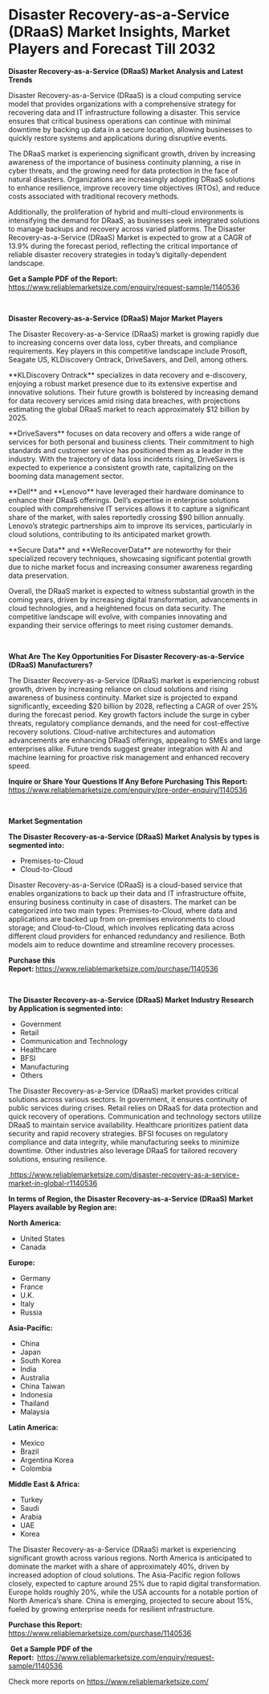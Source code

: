 <p><h1>Disaster Recovery-as-a-Service (DRaaS) Market Insights, Market Players and Forecast Till 2032</h1></p><p><strong>Disaster Recovery-as-a-Service (DRaaS) Market Analysis and Latest Trends</strong></p>
<p><p>Disaster Recovery-as-a-Service (DRaaS) is a cloud computing service model that provides organizations with a comprehensive strategy for recovering data and IT infrastructure following a disaster. This service ensures that critical business operations can continue with minimal downtime by backing up data in a secure location, allowing businesses to quickly restore systems and applications during disruptive events. </p><p>The DRaaS market is experiencing significant growth, driven by increasing awareness of the importance of business continuity planning, a rise in cyber threats, and the growing need for data protection in the face of natural disasters. Organizations are increasingly adopting DRaaS solutions to enhance resilience, improve recovery time objectives (RTOs), and reduce costs associated with traditional recovery methods. </p><p>Additionally, the proliferation of hybrid and multi-cloud environments is intensifying the demand for DRaaS, as businesses seek integrated solutions to manage backups and recovery across varied platforms. The Disaster Recovery-as-a-Service (DRaaS) Market is expected to grow at a CAGR of 13.9% during the forecast period, reflecting the critical importance of reliable disaster recovery strategies in today’s digitally-dependent landscape.</p></p>
<p><strong>Get a Sample PDF of the Report:&nbsp;</strong> <a href="https://www.reliablemarketsize.com/enquiry/request-sample/1140536?utm_campaign=2754&utm_medium=2&utm_source=Github&utm_content=ia&utm_term=25032025&utm_id=disaster-recovery-as-a-service-draas">https://www.reliablemarketsize.com/enquiry/request-sample/1140536</a></p>
<p>&nbsp;</p>
<p><strong>Disaster Recovery-as-a-Service (DRaaS) Major Market Players</strong></p>
<p><p>The Disaster Recovery-as-a-Service (DRaaS) market is growing rapidly due to increasing concerns over data loss, cyber threats, and compliance requirements. Key players in this competitive landscape include Prosoft, Seagate US, KLDiscovery Ontrack, DriveSavers, and Dell, among others.</p><p>**KLDiscovery Ontrack** specializes in data recovery and e-discovery, enjoying a robust market presence due to its extensive expertise and innovative solutions. Their future growth is bolstered by increasing demand for data recovery services amid rising data breaches, with projections estimating the global DRaaS market to reach approximately $12 billion by 2025.</p><p>**DriveSavers** focuses on data recovery and offers a wide range of services for both personal and business clients. Their commitment to high standards and customer service has positioned them as a leader in the industry. With the trajectory of data loss incidents rising, DriveSavers is expected to experience a consistent growth rate, capitalizing on the booming data management sector.</p><p>**Dell** and **Lenovo** have leveraged their hardware dominance to enhance their DRaaS offerings. Dell’s expertise in enterprise solutions coupled with comprehensive IT services allows it to capture a significant share of the market, with sales reportedly crossing $90 billion annually. Lenovo’s strategic partnerships aim to improve its services, particularly in cloud solutions, contributing to its anticipated market growth.</p><p>**Secure Data** and **WeRecoverData** are noteworthy for their specialized recovery techniques, showcasing significant potential growth due to niche market focus and increasing consumer awareness regarding data preservation.</p><p>Overall, the DRaaS market is expected to witness substantial growth in the coming years, driven by increasing digital transformation, advancements in cloud technologies, and a heightened focus on data security. The competitive landscape will evolve, with companies innovating and expanding their service offerings to meet rising customer demands.</p></p>
<p>&nbsp;</p>
<p><strong>What Are The Key Opportunities For Disaster Recovery-as-a-Service (DRaaS) Manufacturers?</strong></p>
<p><p>The Disaster Recovery-as-a-Service (DRaaS) market is experiencing robust growth, driven by increasing reliance on cloud solutions and rising awareness of business continuity. Market size is projected to expand significantly, exceeding $20 billion by 2028, reflecting a CAGR of over 25% during the forecast period. Key growth factors include the surge in cyber threats, regulatory compliance demands, and the need for cost-effective recovery solutions. Cloud-native architectures and automation advancements are enhancing DRaaS offerings, appealing to SMEs and large enterprises alike. Future trends suggest greater integration with AI and machine learning for proactive risk management and enhanced recovery speed.</p></p>
<p><strong>Inquire or Share Your Questions If Any Before Purchasing This Report:</strong> <a href="https://www.reliablemarketsize.com/enquiry/pre-order-enquiry/1140536?utm_campaign=2754&utm_medium=2&utm_source=Github&utm_content=ia&utm_term=25032025&utm_id=disaster-recovery-as-a-service-draas">https://www.reliablemarketsize.com/enquiry/pre-order-enquiry/1140536</a></p>
<p>&nbsp;</p>
<p><strong>Market Segmentation</strong></p>
<p><strong>The Disaster Recovery-as-a-Service (DRaaS) Market Analysis by types is segmented into:</strong></p>
<p><ul><li>Premises-to-Cloud</li><li>Cloud-to-Cloud</li></ul></p>
<p><p>Disaster Recovery-as-a-Service (DRaaS) is a cloud-based service that enables organizations to back up their data and IT infrastructure offsite, ensuring business continuity in case of disasters. The market can be categorized into two main types: Premises-to-Cloud, where data and applications are backed up from on-premises environments to cloud storage; and Cloud-to-Cloud, which involves replicating data across different cloud providers for enhanced redundancy and resilience. Both models aim to reduce downtime and streamline recovery processes.</p></p>
<p><strong>Purchase this Report:&nbsp;</strong><a href="https://www.reliablemarketsize.com/purchase/1140536?utm_campaign=2754&utm_medium=2&utm_source=Github&utm_content=ia&utm_term=25032025&utm_id=disaster-recovery-as-a-service-draas">https://www.reliablemarketsize.com/purchase/1140536</a></p>
<p>&nbsp;</p>
<p><strong>The Disaster Recovery-as-a-Service (DRaaS) Market Industry Research by Application is segmented into:</strong></p>
<p><ul><li>Government</li><li>Retail</li><li>Communication and Technology</li><li>Healthcare</li><li>BFSI</li><li>Manufacturing</li><li>Others</li></ul></p>
<p><p>The Disaster Recovery-as-a-Service (DRaaS) market provides critical solutions across various sectors. In government, it ensures continuity of public services during crises. Retail relies on DRaaS for data protection and quick recovery of operations. Communication and technology sectors utilize DRaaS to maintain service availability. Healthcare prioritizes patient data security and rapid recovery strategies. BFSI focuses on regulatory compliance and data integrity, while manufacturing seeks to minimize downtime. Other industries also leverage DRaaS for tailored recovery solutions, ensuring resilience.</p></p>
<p><a href="https://www.reliablemarketsize.com/disaster-recovery-as-a-service-market-in-global-r1140536?utm_campaign=2754&utm_medium=2&utm_source=Github&utm_content=ia&utm_term=25032025&utm_id=disaster-recovery-as-a-service-draas">&nbsp;https://www.reliablemarketsize.com/disaster-recovery-as-a-service-market-in-global-r1140536</a></p>
<p><strong>In terms of Region, the Disaster Recovery-as-a-Service (DRaaS) Market Players available by Region are:</strong></p>
<p>
    <p> <strong> North America: </strong>
        <ul>
            <li>United States</li>
            <li>Canada</li>
        </ul>
        </p> 
    <p> <strong> Europe: </strong>
        <ul>
            <li>Germany</li>
            <li>France</li>
            <li>U.K.</li>
            <li>Italy</li>
            <li>Russia</li>
        </ul>
        </p> 
    <p> <strong> Asia-Pacific: </strong>
        <ul>
            <li>China</li>
            <li>Japan</li>
            <li>South Korea</li>
            <li>India</li>
            <li>Australia</li>
            <li>China Taiwan</li>
            <li>Indonesia</li>
            <li>Thailand</li>
            <li>Malaysia</li>
        </ul>
        </p> 
    <p> <strong> Latin America: </strong>
        <ul>
            <li>Mexico</li>
            <li>Brazil</li>
            <li>Argentina Korea</li>
            <li>Colombia</li>
        </ul>
        </p> 
    <p> <strong> Middle East & Africa: </strong>
        <ul>
            <li>Turkey</li>
            <li>Saudi</li>
            <li>Arabia</li>
            <li>UAE</li>
            <li>Korea</li>
        </ul>
    </p>
    </p>
<p><p>The Disaster Recovery-as-a-Service (DRaaS) market is experiencing significant growth across various regions. North America is anticipated to dominate the market with a share of approximately 40%, driven by increased adoption of cloud solutions. The Asia-Pacific region follows closely, expected to capture around 25% due to rapid digital transformation. Europe holds roughly 20%, while the USA accounts for a notable portion of North America’s share. China is emerging, projected to secure about 15%, fueled by growing enterprise needs for resilient infrastructure.</p></p>
<p><strong>Purchase this Report: </strong><a href="https://www.reliablemarketsize.com/purchase/1140536?utm_campaign=2754&utm_medium=2&utm_source=Github&utm_content=ia&utm_term=25032025&utm_id=disaster-recovery-as-a-service-draas">https://www.reliablemarketsize.com/purchase/1140536</a></p>
<p>&nbsp;<strong>Get a Sample PDF of the Report:&nbsp;&nbsp;</strong><a href="https://www.reliablemarketsize.com/enquiry/request-sample/1140536?utm_campaign=2754&utm_medium=2&utm_source=Github&utm_content=ia&utm_term=25032025&utm_id=disaster-recovery-as-a-service-draas">https://www.reliablemarketsize.com/enquiry/request-sample/1140536</a></p>
<p><strong></strong></p>
<p>Check more reports on <a href="https://www.reliablemarketsize.com/?utm_campaign=2754&utm_medium=2&utm_source=Github&utm_content=ia&utm_term=25032025&utm_id=disaster-recovery-as-a-service-draas">https://www.reliablemarketsize.com/</a></p>